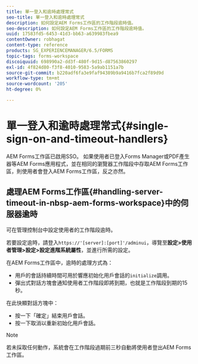 ```yaml
---
title: 單一登入和逾時處理常式
seo-title: 單一登入和逾時處理常式
description: 如何設定AEM Forms工作區的工作階段逾時值。
seo-description: 如何設定AEM Forms工作區的工作階段逾時值。
uuid: 17583fd5-6453-41d3-bb63-a639983fbea9
contentOwner: robhagat
content-type: reference
products: SG_EXPERIENCEMANAGER/6.5/FORMS
topic-tags: forms-workspace
discoiquuid: 698990a2-dd3f-480f-9d15-d87563860297
exl-id: 4f824d80-f3f8-4010-9583-5a9ab1151a7b
source-git-commit: b220adf6fa3e9faf94389b9a9416b7fca2f89d9d
workflow-type: tm+mt
source-wordcount: '205'
ht-degree: 0%

---
```


# 單一登入和逾時處理常式{#single-sign-on-and-timeout-handlers}

AEM Forms工作區已啟用SSO。 如果使用者已登入Forms Manager或PDF產生器等AEM Forms應用程式，並在相同的瀏覽器工作階段中存取AEM Forms工作區，則使用者會登入AEM Forms工作區，反之亦然。

## 處理AEM Forms工作區{#handling-server-timeout-in-nbsp-aem-forms-workspace}中的伺服器逾時

可在管理控制台中設定使用者的工作階段逾時。

若要設定逾時，請登入`https://'[server]:[port]'/adminui`，導覽至&#x200B;**設定>使用者管理>設定>設定進階系統屬性**，並進行所需的設定。

在AEM Forms工作區中，逾時的處理方式為：

* 用戶的會話持續時間可用於響應初始化用戶會話的`initialize`調用。
* 彈出式對話方塊會通知使用者工作階段即將到期，也就是工作階段到期的15秒。

在此快顯對話方塊中：

* 按一下「確定」結束用戶會話。
* 按一下取消以重新初始化用戶會話。

>[!NOTE]
>
>若未採取任何動作，系統會在工作階段過期前三秒自動將使用者登出AEM Forms工作區。
